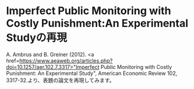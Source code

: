 # Imperfect Public Monitoring with Costly Punishment:An Experimental Studyの再現
A. Ambrus and B. Greiner (2012). <a href=https://www.aeaweb.org/articles.php?doi=10.1257/aer.102.7.3317>"Imperfect Public Monitoring with Costly Punishment: An Experimental Study"</a>, American Economic Review 102, 3317-32.より、表題の論文を再現してみます。
